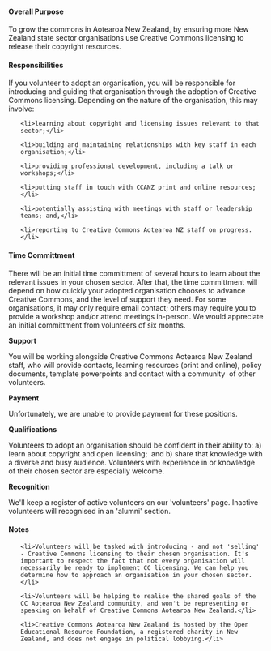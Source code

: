 <html><body><h4>Overall Purpose</h4>

To grow the commons in Aotearoa New Zealand, by ensuring more New Zealand state sector organisations use Creative Commons licensing to release their copyright resources.

<h4>Responsibilities</h4>

If you volunteer to adopt an organisation, you will be responsible for introducing and guiding that organisation through the adoption of Creative Commons licensing. Depending on the nature of the organisation, this may involve:

<ul>

	<li>learning about copyright and licensing issues relevant to that sector;</li>

	<li>building and maintaining relationships with key staff in each organisation;</li>

	<li>providing professional development, including a talk or workshops;</li>

	<li>putting staff in touch with CCANZ print and online resources;</li>

	<li>potentially assisting with meetings with staff or leadership teams; and,</li>

	<li>reporting to Creative Commons Aotearoa NZ staff on progress.</li>

</ul>

<h4>Time Committment</h4>

There will be an initial time committment of several hours to learn about the relevant issues in your chosen sector. After that, the time committment will depend on how quickly your adopted organisation chooses to advance Creative Commons, and the level of support they need. For some organisations, it may only require email contact; others may require you to provide a workshop and/or attend meetings in-person. We would appreciate an initial committment from volunteers of six months.



<strong>Support</strong>



You will be working alongside Creative Commons Aotearoa New Zealand staff, who will provide contacts, learning resources (print and online), policy documents, template powerpoints and contact with a community  of other volunteers.



<strong>Payment</strong>



Unfortunately, we are unable to provide payment for these positions.



<strong>Qualifications</strong>



Volunteers to adopt an organisation should be confident in their ability to: a) learn about copyright and open licensing;  and b) share that knowledge with a diverse and busy audience. Volunteers with experience in or knowledge of their chosen sector are especially welcome.



<strong>Recognition</strong>



We'll keep a register of active volunteers on our 'volunteers' page. Inactive volunteers will recognised in an 'alumni' section.

<h4>Notes</h4>

<ul>

	<li>Volunteers will be tasked with introducing - and not 'selling' - Creative Commons licensing to their chosen organisation. It's important to respect the fact that not every organisation will necessarily be ready to implement CC licensing. We can help you determine how to approach an organisation in your chosen sector.</li>

	<li>Volunteers will be helping to realise the shared goals of the CC Aotearoa New Zealand community, and won't be representing or speaking on behalf of Creative Commons Aotearoa New Zealand.</li>

	<li>Creative Commons Aotearoa New Zealand is hosted by the Open Educational Resource Foundation, a registered charity in New Zealand, and does not engage in political lobbying.</li>

</ul></body></html>